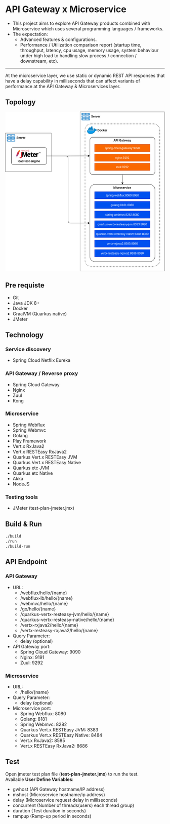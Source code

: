 # API Gateway x Microservice
- This project aims to explore API Gateway products combined with Microservice which uses several programming languages / frameworks.
- The expectation:
  - Advanced features & configurations.
  - Performance / Utilization comparison report (startup time, throughput, latency, cpu usage, memory usage, system behaviour under high load to handling slow process / connection / downstream, etc).
---
At the microservice layer, we use static or dynamic REST API responses that have a delay capability in milliseconds that can affect variants of performance at the API Gateway & Microservices layer.

## Topology
![Topology](docs/topology.png)

## Pre requiste
- Git
- Java JDK 8+
- Docker
- GraalVM (Quarkus native)
- JMeter

## Technology
### Service discovery
- Spring Cloud Netflix Eureka

### API Gateway / Reverse proxy
- Spring Cloud Gateway
- Nginx
- Zuul
- Kong

### Microservice
- Spring Webflux
- Spring Webmvc
- Golang
- Play Framework
- Vert.x RxJava2
- Vert.x RESTEasy RxJava2
- Quarkus Vert.x RESTEasy JVM
- Quarkus Vert.x RESTEasy Native
- Quarkus etc JVM
- Quarkus etc Native
- Akka
- NodeJS

### Testing tools
- JMeter (test-plan-jmeter.jmx)

## Build & Run
```shell script
./build
./run
./build-run
```

## API Endpoint

### API Gateway
 - URL: 
    - /webflux/hello/{name}
    - /webflux-lb/hello/{name}
    - /webmvc/hello/{name}
    - /go/hello/{name}
    - /quarkus-vertx-resteasy-jvm/hello/{name}
    - /quarkus-vertx-resteasy-native/hello/{name}
    - /vertx-rxjava2/hello/{name}
    - /vertx-resteasy-rxjava2/hello/{name}
 - Query Parameter:
    - delay (optional)
 - API Gateway port:
    - Spring Cloud Gateway: 9090
    - Nginx: 9191
    - Zuul: 9292

### Microservice
 - URL: 
    - /hello/{name}
 - Query Parameter:
    - delay (optional)
 - Microservice port:
    - Spring Webflux: 8080
    - Golang: 8181
    - Spring Webmvc: 8282
    - Quarkus Vert.x RESTEasy JVM: 8383
    - Quarkus Vert.x RESTEasy Native: 8484
    - Vert.x RxJava2: 8585
    - Vert.x RESTEasy RxJava2: 8686

## Test
Open jmeter test plan file (<b>test-plan-jmeter.jmx</b>) to run the test.<br/>
Available <b>User Define Variables</b>:
- gwhost (API Gateway hostname/IP address)
- mshost (Microservice hostname/ip address)
- delay (Microservice request delay in milliseconds)
- concurrent (Number of threads(users) each thread group)
- duration (Test duration in seconds)
- rampup (Ramp-up period in seconds)